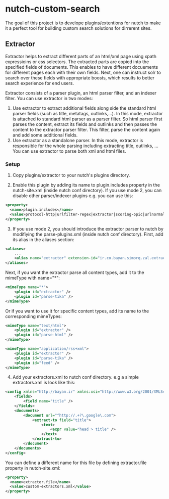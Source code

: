 nutch-custom-search
===================

The goal of this project is to develope plugins/extentions for nutch to make it a perfect tool for building custom search solutions for dirrerent sites.

Extractor
---------

Extractor helps to extract different parts of an html/xml page using xpath expressioins or css selectors. 
The extracted parts are copied into the specified fields of documents.
This enables to have different docuements for different pages each with their own fields.
Next, one can instruct solr to search over these fields with appropriate boosts, which results to better search experience for end users.

Extractor consists of a parser plugin, an html parser filter, and an indexer filter. You can use extractor in two modes:
1. Use extractor to extract additional fields along side the standard html parser fields (such as title, metatags, outlinks,...). In this mode, extractor is attached to standard html parser as a parser filter. So html parser first parses the content, extract its fields and outlinks and then passes the content to the extractor parser filter. This filter, parse the content again and add some additional fields.
2. Use extractor as a standalone parser. In this mode, extractor is responsible for the whole parsing including extracting title, outlinks, ... You can use extractor to parse both xml and html files.

### Setup

1) Copy plugins/extractor to your nutch's plugins directory.

2) Enable this plugin by adding its name to plugin.includes property in the nutch-site.xml (inside nutch conf directory). If you use mode 2, you can disable other parser/indexer plugins e.g. you can use this:

```xml
<property>
  <name>plugin.includes</name>
  <value>protocol-http|urlfilter-regex|extractor|scoring-opic|urlnormalizer-(pass|regex|basic)</value>
</property>
```

3) If you use mode 2, you should introduce the extractor parser to nutch by modifiying the parse-plugins.xml (inside nutch conf directory). First, add its alias in the aliases section:

```xml
<aliases>
	...
	<alias name="extractor" extension-id="ir.co.bayan.simorq.zal.extractor.nutch.ExtractorParser" />
</aliases>
```

Next, if you want the extractor parse all content types, add it to the mimeType with name="*":

```xml
<mimeType name="*">
	<plugin id="extractor" />
	<plugin id="parse-tika" />
</mimeType>

```

Or if you want to use it for specific content types, add its name to the corresponding mimeTypes:

```xml
<mimeType name="text/html">
	<plugin id="extractor" />
	<plugin id="parse-html" />
</mimeType>

<mimeType name="application/rss+xml">
	<plugin id="extractor" />
	<plugin id="parse-tika" />
	<plugin id="feed" />
</mimeType>

```

4) Add your extractors.xml to nutch conf directory. e.g a simple extractors.xml is look like this:

```xml
<config xmlns="http://bayan.ir" xmlns:xsi="http://www.w3.org/2001/XMLSchema-instance" xsi:schemaLocation="http://bayan.ir http://raw.github.com/BayanGroup/nutch-custom-search/master/zal.extractor/src/main/resources/extractors.xsd">
	<fields>
		<field name="title" />
	</fields>
	<documents>
		<document url="^http://.+?\.google\.com">
			<extract-to field="title">
				<text>
					<expr value="head > title" />
				</text>
			</extract-to>
		</document>
	</documents>
</config>
```

You can define a different name for this file by defining extractor.file property in nutch-site.xml:

```xml
<property>
  <name>extractor.file</name>
  <value>custom-extractors.xml</value>
</property>
```

